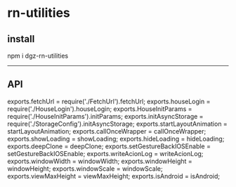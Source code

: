 # rn-utilities

install
--------
npm i dgz-rn-utilities

------
API
----

exports.fetchUrl = require('./FetchUrl').fetchUrl;
exports.houseLogin = require('./HouseLogin').houseLogin;
exports.HouseInitParams = require('./HouseInitParams').initParams;
exports.initAsyncStorage = require('./StorageConfig').initAsyncStorage;
exports.startLayoutAnimation = startLayoutAnimation;
exports.callOnceWrapper = callOnceWrapper;
exports.showLoading = showLoading;
exports.hideLoading = hideLoading;
exports.deepClone = deepClone;
exports.setGestureBackIOSEnable = setGestureBackIOSEnable;
exports.writeAcionLog = writeAcionLog;
exports.windowWidth = windowWidth;
exports.windowHeight = windowHeight;
exports.windowScale = windowScale;
exports.viewMaxHeight = viewMaxHeight;
exports.isAndroid = isAndroid;
